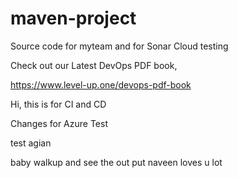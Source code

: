# maven-project
Source code for myteam and for Sonar Cloud testing

Check out our Latest DevOps PDF book,

https://www.level-up.one/devops-pdf-book

Hi, this is for CI and CD

Changes for Azure Test

test agian

baby walkup and see the out put
naveen loves u lot
